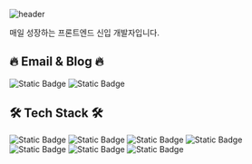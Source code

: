 ![header](https://capsule-render.vercel.app/api?type=waving&color=gradient&height=270&text=Welcome&desc=Yongju's%20%20GitHub%20Profile&fontAlignY=40&descSize=20&descAlignY=55&descAlign=55&animation=fadeIn)

매일 성장하는 프론트엔드 신입 개발자입니다.

## 🔥 Email & Blog 🔥 
![Static Badge](https://img.shields.io/badge/cyj9407%40naver.com-%23EA4335?style=for-the-badge&logo=gmail&color=white)
<img alt="Static Badge" src="https://img.shields.io/badge/blog-%2309B3AF?style=for-the-badge&logo=storyblok&logoColor=white&link=https%3A%2F%2Fcho9407.tistory.com%2F">


## 🛠︎ Tech Stack 🛠︎ 
![Static Badge](https://img.shields.io/badge/html5-%23E34F26?style=for-the-badge&logo=html5&logoColor=white)
![Static Badge](https://img.shields.io/badge/css-%231572B6?style=for-the-badge&logo=css3&logoColor=white)
![Static Badge](https://img.shields.io/badge/javascript-%23F7DF1E?style=for-the-badge&logo=javascript&logoColor=white)
![Static Badge](https://img.shields.io/badge/react-%2361DAFB?style=for-the-badge&logo=react&logoColor=white)
![Static Badge](https://img.shields.io/badge/typescript-%233178C6?style=for-the-badge&logo=typescript&logoColor=white)
![Static Badge](https://img.shields.io/badge/sass-%23CC6699?style=for-the-badge&logo=sass&logoColor=white)
![Static Badge](https://img.shields.io/badge/axios-%235A29E4?style=for-the-badge&logo=axios&logoColor=white)

